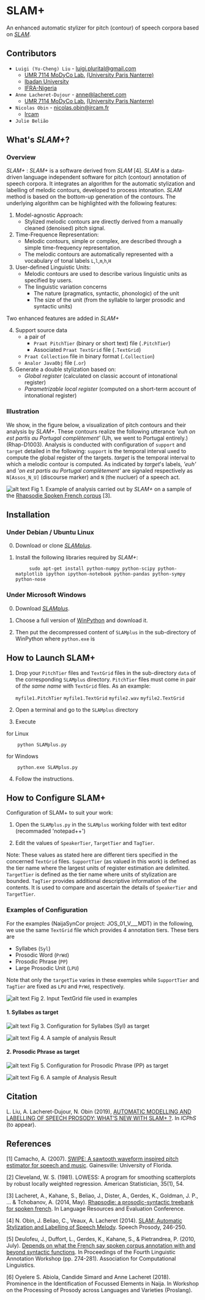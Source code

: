SLAM+
====

An enhanced automatic stylizer for pitch (contour) of speech corpora based on [*SLAM*](https://github.com/jbeliao/SLAM).

## Contributors ##
- `Luigi (Yu-Cheng) Liu` - [luigi.plurital@gmail.com](mailto:luigi.plurital@gmail.com)
	- [UMR 7114 MoDyCo Lab.](https://www.modyco.fr/fr/) [(University Paris Nanterre)](https://university.parisnanterre.fr/)
	- [Ibadan University](https://www.ui.edu.ng/)
	- [IFRA-Nigeria](http://www.ifra-nigeria.org/)
- `Anne Lacheret-Dujour` - [anne@lacheret.com](mailto:anne@lacheret.com)
	- [UMR 7114 MoDyCo Lab.](https://www.modyco.fr/fr/) [(University Paris Nanterre)](https://university.parisnanterre.fr/)
- `Nicolas Obin` - [nicolas.obin@ircam.fr](mailto:nicolas.obin@ircam.fr)
	- [Ircam](https://www.ircam.fr/)
- `Julie Belião`

## What's *SLAM+*?

### Overview ###


*SLAM+* : *SLAM+* is a software derived from *SLAM* [4].  *SLAM* is a data-driven language independent software for pitch (contour) annotation of speech corpora. It integrates an algorithm for the automatic stylization and labelling of melodic contours, developed to process intonation. *SLAM* method is based on the bottom-up generation of the contours. The underlying algorithm can be highlighted with the following features: 
 
1) Model-agnostic Approach: 
	- Stylized melodic contours are directly derived from a manually cleaned (denoised) pitch signal.
2) Time-Frequence Representation: 
	- Melodic contours, simple or complex, are described through a simple time-frequency representation. 
	- The melodic contours are automatically represented with a vocabulary of tonal labels `L`,`l`,`m`,`h`,`H` 
3) User-defined Linguistic Units:
	- Melodic contours are used to describe various linguistic units as specified by users. 
	- The linguistic variation concerns 
		- The nature (pragmatics, syntactic, phonologic) of the unit
		- The size of the unit (from the syllable to larger prosodic and syntactic units)

Two enhanced features are added in *SLAM+*

4) Support source data 
	- a pair of 
		- `Praat PitchTier` (binary or short text) file (`.PitchTier`)
		- Associated `Praat TextGrid` file (`.TextGrid`)
	- `Praat Collection` file in binary format (`.Collection`)
	- `Analor JavaObj` file (`.or`)
5) Generate a double stylization based on: 
	- *Global register* (calculated on classic account of intonational register)
	- *Parametrizable local register* (computed on a short-term account of intonational register)


### Illustration ###

We show, in the figure below, a visualization of pitch contours and their analysis by *SLAM+*. These contours realize the following utterance *'euh on est partis au Portugal complètement'* (Uh, we went to Portugal entirely.) (Rhap-D1003). Analysis is conducted with configuration of `support` and `target` detailed in the following: `support` is the temporal interval uxed to compute the global register of the targets. *target* is the temporal interval to which a melodic contour is computed. As indicated by *target*'s labels, *'euh'* and *'on est partis au Portugal complètement'* are signaled respectively as `N[Assos_N_U]` (discourse marker) and `N` (the nucluer) of a speech act. 

![alt text](https://github.com/vieenrose/SLAMplus/blob/dev/img/Rhap-D2001.png)
Fig 1. Example of analysis carried out by *SLAM+* on a sample of the [Rhapsodie Spoken French corpus](https://www.projet-rhapsodie.fr/) [3]. 

## Installation ##

### Under Debian / Ubuntu Linux ###

0) Download or clone [*SLAMplus*](https://github.com/vieenrose/SLAMplus/tree/dev).

1) Install the following libraries required by *SLAM+*:

            sudo apt-get install python-numpy python-scipy python-matplotlib ipython ipython-notebook python-pandas python-sympy python-nose

### Under Microsoft Windows ###

0) Download [*SLAMplus*](https://github.com/vieenrose/SLAMplus/tree/dev).

1) Choose a full version of [WinPython](https://winpython.github.io/) and download it.

2) Then put the decompressed content of `SLAMplus` in the sub-directory of WinPython where `python.exe` is 

## How to Launch SLAM+ ##
1) Drop your `PitchTier` files and `TextGrid` files in the sub-directory `data` of the corresponding `SLAMplus` directory. `PitchTier` files must come in pair of *the same name* with `TextGrid` files. As an example: 

     `myfile1.PitchTier` `myfile1.TextGrid` `myfile2.wav` `myfile2.TextGrid`

2) Open a terminal and go to the `SLAMplus` directory
3) Execute

for Linux

        python SLAMplus.py
for Windows

        python.exe SLAMplus.py
4) Follow the instructions.

## How to Configure SLAM+ ##
Configuration of SLAM+ to suit your work:

1) Open the `SLAMplus.py` in the `SLAMplus` working folder with text editor (recommaded 'notepad++')

2) Edit the values of `SpeakerTier`, `TargetTier` and `TagTier`. 

Note: These values as stated here are different tiers specified in the concerned `TextGrid` files. `SupportTier` (as valued in this work) is defined as the tier name where the largest units of register estimation are delimited. `TargetTier` is defined as the tier name where units of stylization are bounded. `TagTier` provides additional descriptive information of the contents. It is used to compare and ascertain the details of `SpeakerTier` and `TargetTier`.

### Examples of Configuration ###

For the examples (NaijaSynCor project: JOS_01_V___MDT) in the following, we use the same `TextGrid` file which provides 4 annotation tiers. These tiers are 
- Syllabes (`Syl`)
- Prosodic Word (`PrWd`) 
- Prosodic Phrase (`PP`)
- Large Prosodic Unit (`LPU`) 

Note that only the `targetTie` varies in these exemples while `SupportTier` and `TagTier` are fixed as `LPU` and `PrWd`, respectively. 

![alt text](https://github.com/vieenrose/SLAMplus/blob/dev/img/Example_TextGrid.png)
Fig 2. Input TextGrid file used in examples

#### 1. Syllabes as target ####

![alt text](https://github.com/vieenrose/SLAMplus/blob/dev/img/Config_I.png)
Fig 3. Configuration for Syllabes (Syl) as target 


![alt text](https://github.com/vieenrose/SLAMplus/blob/dev/img/Output_I.png)
Fig 4. A sample of analysis Result

#### 2. Prosodic Phrase as target ####

![alt text](https://github.com/vieenrose/SLAMplus/blob/dev/img/Config_II.png)
Fig 5. Configuration for Prosodic Phrase (PP) as target


![alt text](https://github.com/vieenrose/SLAMplus/blob/dev/img/Output_II.png)
Fig 6. A sample of Analysis Result

## Citation ##

L. Liu, A. Lacheret-Dujour, N. Obin (2019), [AUTOMATIC MODELLING AND LABELLING OF SPEECH PROSODY: WHAT’S NEW WITH SLAM+ ?](https://www.researchgate.net/publication/332108118_Automatic_Modelling_and_Labelling_of_Speech_Prosody_What's_New_with_SLAM). In *ICPhS* (to appear).

## References ##

[1] Camacho, A. (2007). [SWIPE: A sawtooth waveform inspired pitch estimator for speech and music](https://www.cise.ufl.edu/~acamacho/publications/dissertation.pdf). Gainesville: University of Florida.

[2] Cleveland, W. S. (1981). LOWESS: A program for smoothing scatterplots by robust locally weighted regression. American Statistician, 35(1), 54.

[3] Lacheret, A., Kahane, S., Beliao, J., Dister, A., Gerdes, K., Goldman, J. P., ... & Tchobanov, A. (2014, May). [Rhapsodie: a prosodic-syntactic treebank for spoken french](https://hal.sorbonne-universite.fr/file/index/docid/968959/filename/LREC2014_AL.pdf). In Language Resources and Evaluation Conference.

[4] N. Obin,  J. Beliao, C., Veaux, A. Lacheret (2014). [SLAM: Automatic Stylization and Labelling of Speech Melody](https://halshs.archives-ouvertes.fr/hal-00968950). Speech Prosody, 246-250.

[5] Deulofeu, J., Duffort, L., Gerdes, K., Kahane, S., & Pietrandrea, P. (2010, July). [Depends on what the French say spoken corpus annotation with and beyond syntactic functions](https://hal.archives-ouvertes.fr/docs/00/66/51/89/PDF/uppsala.pdf). In Proceedings of the Fourth Linguistic Annotation Workshop (pp. 274-281). Association for Computational Linguistics.

[6] Oyelere S. Abiola, Candide Simard and Anne Lacheret (2018). Prominence in the Identification of Focussed Elements in Naija. In Workshop on the Processing of Prosody across Languages and Varieties (Proslang). 

